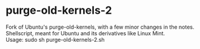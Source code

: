 # purge-old-kernels-2
Fork of Ubuntu's purge-old-kernels, with a few minor changes in the notes.<br>
Shellscript, meant for Ubuntu and its derivatives like Linux Mint.<br>
Usage: sudo sh purge-old-kernels-2.sh
